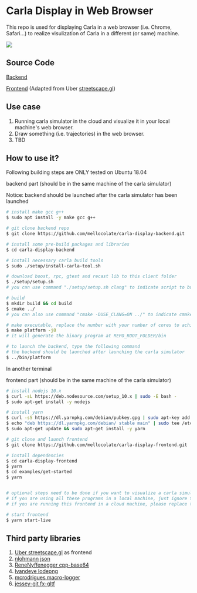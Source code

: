 
# Carla Display in Web Browser

This repo is used for displaying Carla in a web browser (i.e. Chrome, Safari...) to realize visulization of Carla in a different (or same) machine.

![](images/example.gif)

## Source Code

[Backend](https://github.com/mellocolate/carla-display-backend)

[Frontend](https://github.com/mellocolate/carla-display-frontend) (Adapted from Uber [streetscape.gl](https://github.com/uber/streetscape.gl))

## Use case
1. Running carla simulator in the cloud and visualize it in your local machine's web browser.
2. Draw something (i.e. trajectories) in the web browser.
3. TBD

## How to use it?

Following building steps are ONLY tested on Ubuntu 18.04

backend part (should be in the same machine of the carla simulator)


Notice: backend should be launched after the carla simulator has been launched
```bash
# install make gcc g++
$ sudo apt install -y make gcc g++

# git clone backend repo
$ git clone https://github.com/mellocolate/carla-display-backend.git 

# install some pre-build packages and libraries
$ cd carla-display-backend

# install necessary carla build tools
$ sudo ./setup/install-carla-tool.sh

# download boost, rpc, gtest and recast lib to this client folder
$ ./setup/setup.sh                               
# you can use command "./setup/setup.sh clang" to indicate script to build with clang

# build
$ mkdir build && cd build
$ cmake ../
# you can also use command "cmake -DUSE_CLANG=ON ../" to indicate cmake to set default compiler to clang

# make executable, replace the number with your number of cores to achieve faster building speed
$ make platform -j8                                    
# it will generate the binary program at REPO_ROOT_FOLDER/bin

# to launch the backend, type the following command
# the backend should be launched after launching the carla simulator
$ ../bin/platform
```

In another terminal

frontend part (should be in the same machine of the carla simulator)
```bash
# install nodejs 10.x
$ curl -sL https://deb.nodesource.com/setup_10.x | sudo -E bash -
$ sudo apt-get install -y nodejs

# install yarn
$ curl -sS https://dl.yarnpkg.com/debian/pubkey.gpg | sudo apt-key add -
$ echo "deb https://dl.yarnpkg.com/debian/ stable main" | sudo tee /etc/apt/sources.list.d/yarn.list
$ sudo apt-get update && sudo apt-get install -y yarn

# git clone and launch frontend
$ git clone https://github.com/mellocolate/carla-display-frontend.git

# install dependencies
$ cd carla-display-frontend
$ yarn
$ cd examples/get-started
$ yarn


# optional steps need to be done if you want to visualize a carla simulator on the cloud
# if you are using all these programs in a local machine, just ignore the following step
# if you are running this frontend in a cloud machine, please replace the serverUrl of 'localhost:8081' with 'YOUR_CLOUD_MACHINE_IP:8081' in src/log-from-live.js

# start frontend 
$ yarn start-live
```

## Third party libraries
1. [Uber streetscape.gl](https://github.com/uber/streetscape.gl) as frontend
2. [nlohmann json](https://github.com/nlohmann/json)
3. [ReneNyffenegger cpp-base64](https://github.com/ReneNyffenegger/cpp-base64)
4. [lvandeve lodepng](https://github.com/lvandeve/lodepng)
5. [mcrodrigues macro-logger](https://github.com/dmcrodrigues/macro-logger)
6. [jessey-git fx-gltf](https://github.com/jessey-git/fx-gltf)
